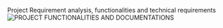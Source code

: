 Project Requirement analysis, functionalities and technical requirements
![PROJECT FUNCTIONALITIES AND DOCUMENTATIONS](requirementAnalysis.png)